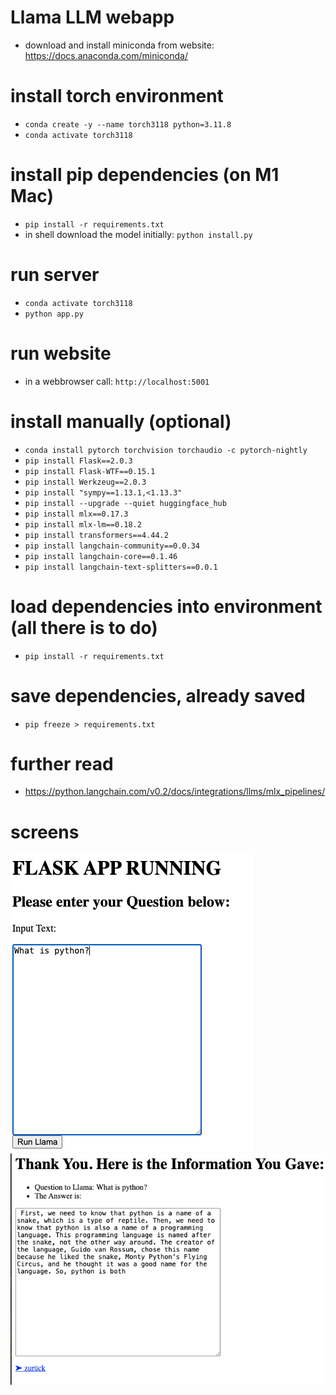 # Llama LLM webapp
 - download and install miniconda from website: https://docs.anaconda.com/miniconda/

# install torch environment
- `conda create -y --name torch3118 python=3.11.8`
- `conda activate torch3118`

# install pip dependencies (on M1 Mac)
- `pip install -r requirements.txt`
-  in shell download the model initially: `python install.py`

# run server
- `conda activate torch3118`
- `python app.py`

# run website
- in a webbrowser call: `http://localhost:5001`

# install manually (optional)
- `conda install pytorch torchvision torchaudio -c pytorch-nightly`
- `pip install Flask==2.0.3`
- `pip install Flask-WTF==0.15.1`
- `pip install Werkzeug==2.0.3`
- `pip install "sympy==1.13.1,<1.13.3"`
- `pip install --upgrade --quiet huggingface_hub`
- `pip install mlx==0.17.3`
- `pip install mlx-lm==0.18.2`
- `pip install transformers==4.44.2`
- `pip install langchain-community==0.0.34`
- `pip install langchain-core==0.1.46`
- `pip install langchain-text-splitters==0.0.1`

# load dependencies into environment (all there is to do)
- `pip install -r requirements.txt`

# save dependencies, already saved
- `pip freeze > requirements.txt `

# further read
- https://python.langchain.com/v0.2/docs/integrations/llms/mlx_pipelines/

# screens
![question](/question.png?raw=true "question")
![answer](/answer.png?raw=true "answer")
